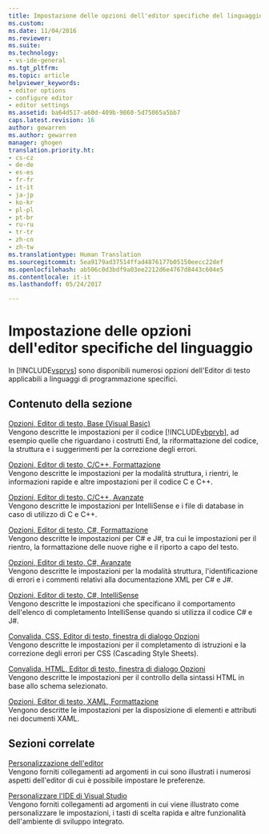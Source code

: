 ```yaml
---
title: Impostazione delle opzioni dell'editor specifiche del linguaggio | Microsoft Docs
ms.custom: 
ms.date: 11/04/2016
ms.reviewer: 
ms.suite: 
ms.technology:
- vs-ide-general
ms.tgt_pltfrm: 
ms.topic: article
helpviewer_keywords:
- editor options
- configure editor
- editor settings
ms.assetid: ba64d517-a60d-409b-9860-5d75065a5bb7
caps.latest.revision: 16
author: gewarren
ms.author: gewarren
manager: ghogen
translation.priority.ht:
- cs-cz
- de-de
- es-es
- fr-fr
- it-it
- ja-jp
- ko-kr
- pl-pl
- pt-br
- ru-ru
- tr-tr
- zh-cn
- zh-tw
ms.translationtype: Human Translation
ms.sourcegitcommit: 5ea9179ad37514ffad4876177b05150eecc22def
ms.openlocfilehash: ab506c0d3bdf9a03ee2212d6e4767d8443c604e5
ms.contentlocale: it-it
ms.lasthandoff: 05/24/2017

---
```

# <a name="setting-language-specific-editor-options"></a>Impostazione delle opzioni dell'editor specifiche del linguaggio
In [!INCLUDE[vsprvs](../../code-quality/includes/vsprvs_md.md)] sono disponibili numerosi opzioni dell'Editor di testo applicabili a linguaggi di programmazione specifici.  
  
## <a name="in-this-section"></a>Contenuto della sezione  
 [Opzioni, Editor di testo, Base (Visual Basic)](../../ide/reference/options-text-editor-basic-visual-basic.md)  
 Vengono descritte le impostazioni per il codice [!INCLUDE[vbprvb](../../code-quality/includes/vbprvb_md.md)], ad esempio quelle che riguardano i costrutti End, la riformattazione del codice, la struttura e i suggerimenti per la correzione degli errori.  
  
 [Opzioni, Editor di testo, C/C++, Formattazione](../../ide/reference/options-text-editor-c-cpp-formatting.md)  
 Vengono descritte le impostazioni per la modalità struttura, i rientri, le informazioni rapide e altre impostazioni per il codice C e C++.  
  
 [Opzioni, Editor di testo, C/C++, Avanzate](../../ide/reference/options-text-editor-c-cpp-advanced.md)  
 Vengono descritte le impostazioni per IntelliSense e i file di database in caso di utilizzo di C e C++.  
  
 [Opzioni, Editor di testo, C#, Formattazione](../../ide/reference/options-text-editor-csharp-formatting.md)  
 Vengono descritte le impostazioni per C# e J#, tra cui le impostazioni per il rientro, la formattazione delle nuove righe e il riporto a capo del testo.  
  
 [Opzioni, Editor di testo, C#, Avanzate](../../ide/reference/options-text-editor-csharp-advanced.md)  
 Vengono descritte le impostazioni per la modalità struttura, l'identificazione di errori e i commenti relativi alla documentazione XML per C# e J#.  
  
 [Opzioni, Editor di testo, C#, IntelliSense](../../ide/reference/options-text-editor-csharp-intellisense.md)  
 Vengono descritte le impostazioni che specificano il comportamento dell'elenco di completamento IntelliSense quando si utilizza il codice C# e J#.  
  
 [Convalida, CSS, Editor di testo, finestra di dialogo Opzioni](http://msdn.microsoft.com/Library/5afe0808-16bb-420f-b620-7ca1a4d9f2cc)  
 Vengono descritte le impostazioni per il completamento di istruzioni e la correzione degli errori per CSS (Cascading Style Sheets).  
  
 [Convalida, HTML, Editor di testo, finestra di dialogo Opzioni](http://msdn.microsoft.com/Library/9c24ecfe-263e-4bf1-88de-d01be3992863)  
 Vengono descritte le impostazioni per il controllo della sintassi HTML in base allo schema selezionato.  
  
 [Opzioni, Editor di testo, XAML, Formattazione](../../ide/reference/options-text-editor-xaml-formatting.md)  
 Vengono descritte le impostazioni per la disposizione di elementi e attributi nei documenti XAML.  
  
## <a name="related-sections"></a>Sezioni correlate  
 [Personalizzazione dell'editor](../../ide/customizing-the-editor.md)  
 Vengono forniti collegamenti ad argomenti in cui sono illustrati i numerosi aspetti dell'editor di cui è possibile impostare le preferenze.  
  
 [Personalizzare l'IDE di Visual Studio](../../ide/personalizing-the-visual-studio-ide.md)  
 Vengono forniti collegamenti ad argomenti in cui viene illustrato come personalizzare le impostazioni, i tasti di scelta rapida e altre funzionalità dell'ambiente di sviluppo integrato.
